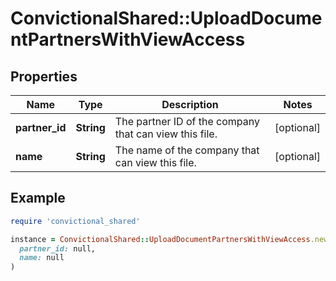 # ConvictionalShared::UploadDocumentPartnersWithViewAccess

## Properties

| Name | Type | Description | Notes |
| ---- | ---- | ----------- | ----- |
| **partner_id** | **String** | The partner ID of the company that can view this file. | [optional] |
| **name** | **String** | The name of the company that can view this file. | [optional] |

## Example

```ruby
require 'convictional_shared'

instance = ConvictionalShared::UploadDocumentPartnersWithViewAccess.new(
  partner_id: null,
  name: null
)
```

